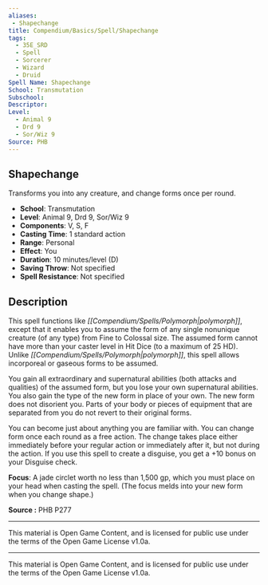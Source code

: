 ```yaml
---
aliases:
 - Shapechange  
title: Compendium/Basics/Spell/Shapechange  
tags:  
  - 35E_SRD  
  - Spell  
  - Sorcerer  
  - Wizard  
  - Druid  
Spell Name: Shapechange  
School: Transmutation  
Subschool:  
Descriptor:  
Level:  
  - Animal 9  
  - Drd 9  
  - Sor/Wiz 9  
Source: PHB  
---
```


## Shapechange

Transforms you into any creature, and change forms once per round.

- **School**: Transmutation  
- **Level**: Animal 9, Drd 9, Sor/Wiz 9  
- **Components**: V, S, F  
- **Casting Time**: 1 standard action  
- **Range**: Personal  
- **Effect**: You  
- **Duration**: 10 minutes/level (D)  
- **Saving Throw**: Not specified  
- **Spell Resistance**: Not specified  

## Description

This spell functions like *[[Compendium/Spells/Polymorph|polymorph]]*, except that it enables you to assume the form of any single nonunique creature (of any type) from Fine to Colossal size. The assumed form cannot have more than your caster level in Hit Dice (to a maximum of 25 HD). Unlike *[[Compendium/Spells/Polymorph|polymorph]]*, this spell allows incorporeal or gaseous forms to be assumed.

You gain all extraordinary and supernatural abilities (both attacks and qualities) of the assumed form, but you lose your own supernatural abilities. You also gain the type of the new form in place of your own. The new form does not disorient you. Parts of your body or pieces of equipment that are separated from you do not revert to their original forms.

You can become just about anything you are familiar with. You can change form once each round as a free action. The change takes place either immediately before your regular action or immediately after it, but not during the action. If you use this spell to create a disguise, you get a +10 bonus on your Disguise check.

**Focus**: A jade circlet worth no less than 1,500 gp, which you must place on your head when casting the spell. (The focus melds into your new form when you change shape.)


**Source :** PHB P277

---

This material is Open Game Content, and is licensed for public use under  
the terms of the Open Game License v1.0a.

---

This material is Open Game Content, and is licensed for public use under the terms of the Open Game License v1.0a.
